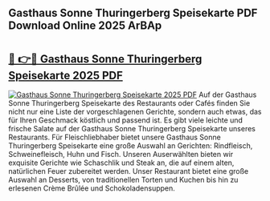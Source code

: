 ## Gasthaus Sonne Thuringerberg Speisekarte PDF Download Online 2025 ArBAp

# <h2><a href="http://gcd3ell.nevu.top/?p=Gasthaus+Sonne+Thuringerberg+Speisekarte">🔗 👉🔴 Gasthaus Sonne Thuringerberg Speisekarte 2025 PDF</a></h2>

[![Gasthaus Sonne Thuringerberg Speisekarte 2025 PDF](https://i.imgur.com/dBaPXMq.png)](http://gcd3ell.nevu.top/?p=Gasthaus+Sonne+Thuringerberg+Speisekarte)
Auf der Gasthaus Sonne Thuringerberg Speisekarte des Restaurants oder Cafés finden Sie nicht nur eine Liste der vorgeschlagenen Gerichte, sondern auch etwas, das für Ihren Geschmack köstlich und passend ist. Es gibt viele leichte und frische Salate auf der Gasthaus Sonne Thuringerberg Speisekarte unseres Restaurants. Für Fleischliebhaber bietet unsere Gasthaus Sonne Thuringerberg Speisekarte eine große Auswahl an Gerichten: Rindfleisch, Schweinefleisch, Huhn und Fisch. Unseren Auserwählten bieten wir exquisite Gerichte wie Schaschlik und Steak an, die auf einem alten, natürlichen Feuer zubereitet werden. Unser Restaurant bietet eine große Auswahl an Desserts, von traditionellen Torten und Kuchen bis hin zu erlesenen Crème Brûlée und Schokoladensuppen.

